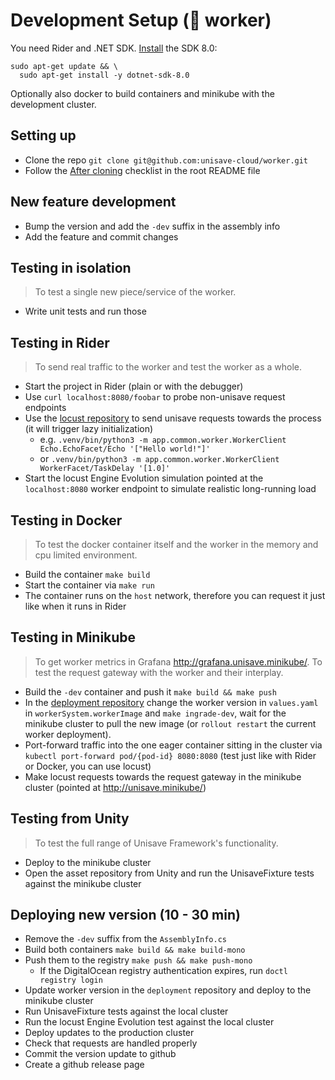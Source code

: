 # Development Setup (🤖 worker)

You need Rider and .NET SDK. [Install](https://learn.microsoft.com/en-us/dotnet/core/install/linux-ubuntu-install?tabs=dotnet8&pivots=os-linux-ubuntu-2204#install-the-sdk) the SDK 8.0:

```
sudo apt-get update && \
  sudo apt-get install -y dotnet-sdk-8.0
```

Optionally also docker to build containers and minikube with the development cluster.


## Setting up

- Clone the repo `git clone git@github.com:unisave-cloud/worker.git`
- Follow the [After cloning](../README.md#after-cloning) checklist in the root README file


## New feature development

- Bump the version and add the `-dev` suffix in the assembly info
- Add the feature and commit changes


## Testing in isolation

> To test a single new piece/service of the worker.

- Write unit tests and run those


## Testing in Rider

> To send real traffic to the worker and test the worker as a whole.

- Start the project in Rider (plain or with the debugger)
- Use `curl localhost:8080/foobar` to probe non-unisave request endpoints
- Use the [locust repository](https://github.com/unisave-cloud/locust) to send unisave requests towards the process (it will trigger lazy initialization)
  - e.g. `.venv/bin/python3 -m app.common.worker.WorkerClient Echo.EchoFacet/Echo '["Hello world!"]'`
  - or `.venv/bin/python3 -m app.common.worker.WorkerClient WorkerFacet/TaskDelay '[1.0]'`
- Start the locust Engine Evolution simulation pointed at the `localhost:8080` worker endpoint to simulate realistic long-running load


## Testing in Docker

> To test the docker container itself and the worker in the memory and cpu limited environment.

- Build the container `make build`
- Start the container via `make run`
- The container runs on the `host` network, therefore you can request it just like when it runs in Rider


## Testing in Minikube

> To get worker metrics in Grafana http://grafana.unisave.minikube/.
> To test the request gateway with the worker and their interplay.

- Build the `-dev` container and push it `make build && make push`
- In the [deployment repository](https://github.com/unisave-cloud/deployment) change the worker version in `values.yaml` in `workerSystem.workerImage` and `make ingrade-dev`, wait for the minikube cluster to pull the new image (or `rollout restart` the current worker deployment).
- Port-forward traffic into the one eager container sitting in the cluster via `kubectl port-forward pod/{pod-id} 8080:8080` (test just like with Rider or Docker, you can use locust)
- Make locust requests towards the request gateway in the minikube cluster (pointed at http://unisave.minikube/)


## Testing from Unity

> To test the full range of Unisave Framework's functionality.

- Deploy to the minikube cluster
- Open the asset repository from Unity and run the UnisaveFixture tests against the minikube cluster


## Deploying new version (10 - 30 min)

- Remove the `-dev` suffix from the `AssemblyInfo.cs`
- Build both containers `make build && make build-mono`
- Push them to the registry `make push && make push-mono`
  - If the DigitalOcean registry authentication expires, run `doctl registry login`
- Update worker version in the `deployment` repository and deploy to the minikube cluster
- Run UnisaveFixture tests against the local cluster
- Run the locust Engine Evolution test against the local cluster
- Deploy updates to the production cluster
- Check that requests are handled properly
- Commit the version update to github
- Create a github release page
